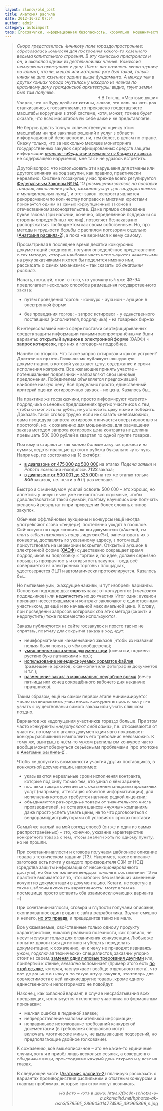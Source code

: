 ```yaml
---
layout: zlonov/old_post
title: Анатомия распила
date: 2012-10-22 07:34
author: admin
category: autoimport
tags: [госзакупки, информационная безопасность, коррупция, мошенничество, нравы, общество, СЗИ]
---
```

<blockquote><i>Скоро представилось Чичикову поле гораздо пространнее: образовалась комиссия для построения какого-то казенного весьма капитального строения. В эту комиссию пристроился и он, и оказался одним из деятельнейших членов. Комиссия немедленно приступила к делу. Шесть лет возилась около здания; но климат, что ли, мешал или материал уже был такой, только никак не шло казенное здание выше фундамента. А между тем в других концах города очутилось у каждого из членов по красивому дому гражданской архитектуры: видно, грунт земли был там получше.</i>
<div align="right">Н.В.Гоголь, «Мертвые души»</div>
Уверен, что не буду далёк от истины, сказав, что если вы хоть раз сталкивались с госзакупками, то прекрасно представляете масштабы коррупции в этой системе, хотя, может, точнее будет сказать, что всех масштабов вы себе даже и не представляете.

Не берусь давать точную количественную оценку этим масштабам ни при закупках решений и услуг в области информационной безопасности, ни, тем более, в целом по стране. Скажу только, что за несколько месяцев мониторинга государственных закупок сертифицированных средств защиты информации <a href="https://twitter.com/zlonov/status/243784935209590784" target="_blank">сколько-нибудь значительного по бюджету заказа</a>, не содержащего нарушения, мне так и не удалось встретить.

Другой вопрос, что использовать эти нарушения для отмены или другого влияния на ход закупки, как правило, практически нереально. Система госзакупок у нас прежде всего регулируется <a href="http://www.consultant.ru/popular/zakupki/">Федеральным Законом № 94</a><i> "О размещении заказов на поставки товаров, выполнение работ, оказание услуг для государственных и муниципальных нужд"</i>, и этот закон неспроста является рекордсменом по количеству поправок и многими юристами признаётся одним из самых коррупционных законов в отечественном законодательстве. Даже прямое следование букве закона (при наличии, конечно, определённой поддержки со стороны определённых же лиц), позволяет безнаказанно распоряжаться госбюджетом как своим собственным. Но, про методы и трудности борьбы с распилом поговорим отдельно (<a href="/2012/11/anatomy_of_kickback_part2/">Анатомия распила-2</a>), а пока же вернёмся к нему самому.

Просматривая в последнее время десятки конкурсных документаций ежедневно, получил определённое представление о тех методах, которые наиболее часто используются нечестными на руку заказчиками и хотел бы поделится именно ими, рассказать о самих механизмах – так сказать, об <i>анатомии распила</i>.

Начать, пожалуй, стоит с того, что упомянутый уже ФЗ-94 предполагает несколько способов размещения государственного заказа:
<ul>
	<li>путём проведения торгов:
- конкурс
- аукцион
- аукцион в электронной форме</li>
</ul>
<ul>
	<li>без проведения торгов:
- запрос котировок
- у единственного поставщика (исполнителя, подрядчика)
- на товарных биржах</li>
</ul>
В интересовавшей меня сфере поставки сертифицированных средств защиты информации самыми распространёнными были варианты: <b>открытый аукцион в электронной форме</b> (ОАЭФ) и <b>запрос котировок</b>, про них и поговорим подробнее.

Начнём со второго. Что такое запрос котировок и как он устроен? Достаточно просто. Госзаказчик публикует конкурсную документацию, в которой указывает цену, содержание и сроки исполнения контракта. Все желающие принять участие – потенциальные подрядчики – направляют свои ценовые предложения. Победителем объявляется предложивший наиболее низкую цену. Всё предельно просто, единственный критерий оценки котировочных заявок – их цена. Казалось бы…

На практике же госзаказчики, просто информируют «<i>своего</i>» подрядчика о ценовых предложениях других участников с тем, чтобы он мог хоть на рубль, но установить цену ниже и победить. Доказать такой сговор трудно, если не сказать «невозможно», сама процедура запроса котировок отличается оперативностью и простотой, но, к сожалению для мошенников, для размещения заказа методом запроса котировок цена контракта не должна превышать 500 000 рублей в квартал по одной группе товаров.

Поэтому и стараются как можно больше закупок провести на суммы, недотягивающие до этого рубежа буквально чуть-чуть. Например, по состоянию на 18 октября:
<ul>
	<li><a href="http://zakupki.gov.ru/pgz/public/action/search/extended/run?c0=true&amp;a=true&amp;c=AP&amp;c=CW&amp;c=FO&amp;c=CO&amp;d=&amp;_e=on&amp;_f=on&amp;_g=on&amp;h=&amp;j=true&amp;_j=on&amp;k=&amp;l=475000&amp;m=500000&amp;n=&amp;o=&amp;i=&amp;p=&amp;q=&amp;r=&amp;s=&amp;b8=false&amp;t=&amp;customer.organizationId=&amp;_w=on&amp;x=&amp;y=&amp;_z=on&amp;a0=&amp;sellerOrganizationId=&amp;b7=false&amp;f_MP=c&amp;f_NU=c&amp;f_OLIMPSTROI=c&amp;b6=false&amp;f_UG=c&amp;f_IN=c&amp;f_RM=c&amp;b9=false&amp;a1=&amp;a2=&amp;a4=&amp;a5=&amp;a6=&amp;a7=&amp;b5=&amp;a8=&amp;_a9=on&amp;lotView=false&amp;b0=&amp;b1=true&amp;_b1=on&amp;_b2=on&amp;_b3=on&amp;_b4=on&amp;ext=331f54f06939bb84929be278460939b6" target="_blank">в диапазоне от 475 000 до 500 000</a> на этапах <i>Подача заявки</i> и <i>Работа комиссии</i> находилось <b>7122</b> заказа;</li>
	<li><a href="http://zakupki.gov.ru/pgz/public/action/search/extended/run?c0=true&amp;a=true&amp;c=AP&amp;c=CW&amp;d=&amp;_e=on&amp;_f=on&amp;_g=on&amp;h=&amp;j=true&amp;_j=on&amp;k=&amp;l=500001&amp;m=525000&amp;n=&amp;o=&amp;i=&amp;p=&amp;q=&amp;r=&amp;s=&amp;b8=false&amp;t=&amp;customer.organizationId=&amp;_w=on&amp;x=&amp;y=&amp;_z=on&amp;a0=&amp;sellerOrganizationId=&amp;b7=false&amp;f_MP=c&amp;f_NU=c&amp;f_OLIMPSTROI=c&amp;b6=false&amp;f_UG=c&amp;f_IN=c&amp;f_RM=c&amp;b9=false&amp;a1=&amp;a2=&amp;a4=&amp;a5=&amp;a6=&amp;a7=&amp;b5=&amp;a8=&amp;_a9=on&amp;lotView=false&amp;b0=&amp;b1=true&amp;_b1=on&amp;_b2=on&amp;_b3=on&amp;_b4=on&amp;ext=39ebd645d36dcec40ff1bb127182d0c5" target="_blank">в диапазоне от 500 001 до 525 000</a> на тех же этапах только <b>809</b> заказов, т.е. почти в <b>9</b> (!) раз меньше.</li>
</ul>
Быстро и с минимумом усилий освоить 500 000 – это хорошо, но аппетиты у чинуш ныне уже не настолько скромные, чтобы довольствоваться такой суммой, поэтому научились они получать желаемый результат и при проведении более сложных типов закупок.

Обычные оффлайновые аукционы и конкурсы (ещё иногда употребляют слово <i>«</i>тендер<i>»</i>), постепенно уходят в прошлое. Сейчас уже не надо готовить пачки документов (<i>«Акакий, ты опять забыл приложить нашу лицензию?!»), </i>запечатывать их в конверты, доставлять по указанному адресу, а потом ещё присутствовать на церемонии вскрытия. Открытый аукцион в электронной форме (<a href="http://ru.wikipedia.org/wiki/%CE%F2%EA%F0%FB%F2%FB%E9_%E0%F3%EA%F6%E8%EE%ED_%E2_%FD%EB%E5%EA%F2%F0%EE%ED%ED%EE%E9_%F4%EE%F0%EC%E5">ОАЭФ</a>) существенно сокращает время подрядчиков на подготовку к торгам и, по идее, должен серьёзно повышать прозрачность и открытость закупок – ведь всё совершается на электронных торговых площадках, удостоверяется ЭЦП и автоматически протоколируется. Казалось бы…

Но пытливые умы, жаждущие наживы, и тут изобрели варианты. Основных подходов два: <b>скрыть </b>заказ от конкурентов («<i>несвоих</i>» подрядчиков) или <b>недопустить </b>их до участия. Итог один: аукцион признают несостоявшимся и контракт заключают с единственным участником, да ещё и по начальной максимальной цене. К слову, при проведении запросов котировок оба этих метода (скрыть и недопустить) тоже повсеместно используются.

Заказы публикуются на сайте госзакупок и просто так их не спрятать, поэтому для сокрытия заказа в ход идут:
<ul>
	<li>неинформативные наименования заказов (чтобы из названия нельзя было понять, о чём вообще речь);</li>
	<li><a href="https://twitter.com/zlonov/status/258092445210914816" target="_blank">умышленные искажения документации</a> (опечатки, подмена русских букв латинскими и пр.);</li>
	<li><a href="/2012/08/kickbackers_against_logic_or_underwater_token/#pdf">использование неиндексируемых форматов файлов</a> (размещение архивов, скан-копий или фотографий документов и т.п.);</li>
	<li><a href="https://twitter.com/zlonov/status/259335272335020032" target="_blank">размещение заказа в максимально неудобное время</a> (вечер пятницы или конец сокращённого рабочего дня накануне праздников).</li>
</ul>
Таким образом, ещё на самом первом этапе минимизируется число потенциальных участников: конкуренты просто могут не узнать о существовании самого заказа или узнать слишком поздно.

Вариантов же недопущения участников гораздо больше. При этом часто конкуренты «<i>недопускают себя сами</i>», т.е. отказываются от участия, потому что анализ документации явно показывает: конкурс распильный и выполнить его требования невозможно. К тому же, выигрыш в чьём-то чужом распильном конкурсе часто вообще может обернуться серьёзными проблемами (про это тоже в <a href="/2012/11/anatomy_of_kickback_part2/" target="_blank">Анатомии распила-2</a>).

Чтобы не допустить возможности участия других поставщиков, в конкурсной документации, например:
<ul>
	<li>указываются нереальные сроки исполнения контракта, которые под силу только тем, кто узнал о нём заранее;</li>
	<li>поставка товара сочетается с оказанием специализированных услуг (например, аттестация объектов информатизации), для исполнения которых требуется наличие редкой лицензии;</li>
	<li>объединяются разнородные товары от значительного числа производителей, не оставляя шансов «<i>чужим</i>» компаниям даже просто успеть узнать цены, не то что договориться с вендорами/дистрибуторами об условиях и сроках поставки.</li>
</ul>
Самый же наглый на мой взгляд способ (он же и один из самых распространённых) – это, конечно, указание характеристик конкретного товара с тем, чтобы аналоги хоть по одному пункту, но не прошли.

При сочетании наглости и сговора получаем шаблонное описание товара в техническом задании (ТЗ). Например, такое описание-заготовка есть почти у каждого производителя СЗИ от НСД (средства защиты информации от несанкционированного доступа), но благое желание вендора помочь в составлении ТЗ на практике выливается в то, что шаблоны без малейших изменений кочуют из документации в документацию. Кстати, не советую в такие шаблоны включать вариативность: могут всем на посмешище просто вставить оба взаимоисключающих варианта =)

При сочетании наглости, сговора и глупости получаем описание, скопированное один в один с сайта разработчика. Звучит смешно и нелепо, <a href="https://twitter.com/zlonov/status/248492000935038976" target="_blank">но это правда</a>, и прецедентов таких не мало.

Все указываемые, свойственные только одному продукту характеристики, никакой реальной полезности, как правило, не несут и служат только для ограничения конкуренции. Любые же попытки докопаться до истины и убедить переделать документацию, к сожалению, ни к чему не приводят: извиваясь ужом, подключая технических специалистов, заказчик упорно стоит на своём, <a href="/2012/08/kickbackers_against_logic_or_underwater_token/">заменяя одни липовые требования другими</a> или, припёртый к стенке, <i>внезапно</i> вспоминает (пример этого есть <a href="http://zakupki.gov.ru/pgz/public/action/orders/info/order_document_list_info/show?notificationId=4316417" target="_blank">по этой ссылке</a>, которая, заслуживает вообще отдельного поста), что вот-де раньше он какую-то такую штуку закупил, что теперь для совместимости с ней никакие другие товары, кроме одного единственного и неповторимого не подойдут.

Наконец, как запасной вариант, в случае несрабатывания всех предыдущих, используется отклонение участника по формальным признакам:
<ul>
	<li>мелкая ошибка в поданной заявке;</li>
	<li>непредоставление малозначительной информации;</li>
	<li>неправильное истолкование требований конкурсной документации (в требования специально могут включать «логические мины», не вызывающие подозрений, но предполагающие двойное толкование).</li>
</ul>
К сожалению, всё вышеописанное – это не какие-то единичные случаи, хотя я и привёл лишь несколько ссылок, а совершенно обыденные вещи, происходящие каждый день открыто и у всех на глазах.

В следующей части (<a href="/2012/11/anatomy_of_kickback_part2/">Анатомия распила-2</a>) планирую рассказать о вариантах противодействия распильным и откатным конкурсам и главных проблемах, которые при этом могут возникать.
<p style="text-align: right;"><i>На фото – котэ в шоке: https://fbcdn-sphotos-e-a.akamaihd.net/hphotos-ak-ash3/578565_286605014774595_391965869_n.jpg</i>
